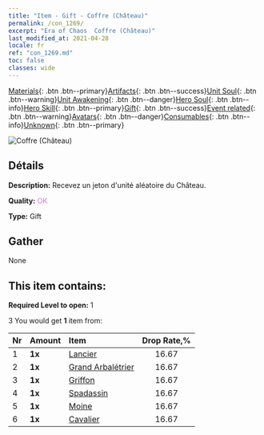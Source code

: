 ```yaml
---
title: "Item - Gift - Coffre (Château)"
permalink: /con_1269/
excerpt: "Era of Chaos  Coffre (Château)"
last_modified_at: 2021-04-28
locale: fr
ref: "con_1269.md"
toc: false
classes: wide
---
```

 [Materials](/ItemsFR/){: .btn .btn--primary}[Artifacts](/ItemsFR/Artifacts/){: .btn .btn--success}[Unit Soul](/ItemsFR/UnitSoul/){: .btn .btn--warning}[Unit Awakening](/ItemsFR/UnitAwakening/){: .btn .btn--danger}[Hero Soul](/ItemsFR/HeroSoul/){: .btn .btn--info}[Hero Skill](/ItemsFR/HeroSkill/){: .btn .btn--primary}[Gift](/ItemsFR/Gift/){: .btn .btn--success}[Event related](/ItemsFR/Events/){: .btn .btn--warning}[Avatars](/ItemsFR/Avatars/){: .btn .btn--danger}[Consumables](/ItemsFR/Consumables/){: .btn .btn--info}[Unknown](/ItemsFR/Unknown/){: .btn .btn--primary}

 ![Coffre (Château)](/images/t/i_904001.png)

## Détails
 **Description:** Recevez un jeton d'unité aléatoire du Château.

 **Quality:** <span style="color: #DA70D6">OK</span>

 **Type:** Gift

## Gather

  None

## This item contains:

 **Required Level to open:** 1

 3 You would get **1** item  from:

  | Nr | Amount |     Item    | Drop Rate,% |
  |:---|:-------|:------------|:---------:|
  | 1 |  **1x** | [Lancier](/ItemsFR/unt_190/) | 16.67 | 
  | 2 |  **1x** | [Grand Arbalétrier](/ItemsFR/unt_191/) | 16.67 | 
  | 3 |  **1x** | [Griffon](/ItemsFR/unt_192/) | 16.67 | 
  | 4 |  **1x** | [Spadassin](/ItemsFR/unt_193/) | 16.67 | 
  | 5 |  **1x** | [Moine](/ItemsFR/unt_194/) | 16.67 | 
  | 6 |  **1x** | [Cavalier ](/ItemsFR/unt_195/) | 16.67 | 
